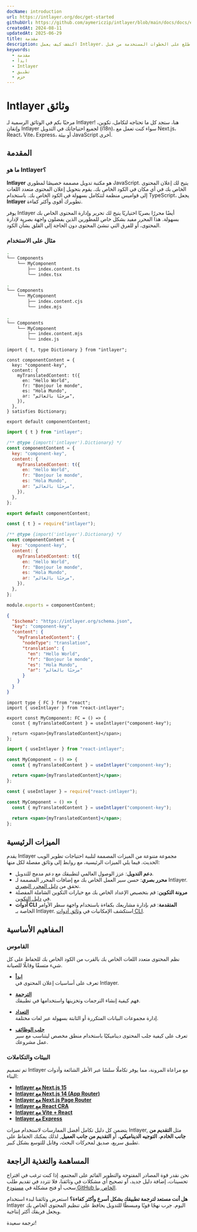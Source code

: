 ```yaml
---
docName: introduction
url: https://intlayer.org/doc/get-started
githubUrl: https://github.com/aymericzip/intlayer/blob/main/docs/docs/en/introduction.md
createdAt: 2024-08-11
updatedAt: 2025-06-29
title: مقدمة
description: اكتشف كيف يعمل Intlayer. اطلع على الخطوات المستخدمة من قبل Intlayer في تطبيقك. انظر ماذا تفعل الحزم المختلفة.
keywords:
  - مقدمة
  - ابدأ
  - Intlayer
  - تطبيق
  - حزم
---
```


# Intlayer وثائق

مرحبًا بكم في الوثائق الرسمية لـ Intlayer! هنا، ستجد كل ما تحتاجه لتكامل، تكوين، وإتقان Intlayer لجميع احتياجاتك في التدويل (i18n)، سواء كنت تعمل مع Next.js، React، Vite، Express، أو بيئة JavaScript أخرى.

## المقدمة

### ما هو Intlayer؟

**Intlayer** هو مكتبة تدويل مصممة خصيصًا لمطوري JavaScript. يتيح لك إعلان المحتوى الخاص بك في أي مكان في الكود الخاص بك. يقوم بتحويل إعلان المحتوى متعدد اللغات إلى قواميس منظمة لتتكامل بسهولة في الكود الخاص بك. باستخدام TypeScript، يجعل **Intlayer** تطويرك أقوى وأكثر كفاءة.

يوفر Intlayer أيضًا محررًا بصريًا اختياريًا يتيح لك تحرير وإدارة المحتوى الخاص بك بسهولة. هذا المحرر مفيد بشكل خاص للمطورين الذين يفضلون واجهة بصرية لإدارة المحتوى، أو للفرق التي تنشئ المحتوى دون الحاجة إلى القلق بشأن الكود.

### مثال على الاستخدام

```bash codeFormat="typescript"
.
└── Components
    └── MyComponent
        ├── index.content.ts
        └── index.tsx
```

```bash codeFormat="commonjs"
.
└── Components
    └── MyComponent
        ├── index.content.cjs
        └── index.mjs
```

```bash codeFormat="esm"
.
└── Components
    └── MyComponent
        ├── index.content.mjs
        └── index.js
```

```tsx fileName="src/components/MyComponent/index.content.ts" contentDeclarationFormat="typescript"
import { t, type Dictionary } from "intlayer";

const componentContent = {
  key: "component-key",
  content: {
    myTranslatedContent: t({
      en: "Hello World",
      fr: "Bonjour le monde",
      es: "Hola Mundo",
      ar: "مرحبًا بالعالم",
    }),
  },
} satisfies Dictionary;

export default componentContent;
```

```javascript fileName="src/components/MyComponent/index.content.mjs" contentDeclarationFormat="esm"
import { t } from "intlayer";

/** @type {import('intlayer').Dictionary} */
const componentContent = {
  key: "component-key",
  content: {
    myTranslatedContent: t({
      en: "Hello World",
      fr: "Bonjour le monde",
      es: "Hola Mundo",
      ar: "مرحبًا بالعالم",
    }),
  },
};

export default componentContent;
```

```javascript fileName="src/components/MyComponent/index.content.cjs" contentDeclarationFormat="commonjs"
const { t } = require("intlayer");

/** @type {import('intlayer').Dictionary} */
const componentContent = {
  key: "component-key",
  content: {
    myTranslatedContent: t({
      en: "Hello World",
      fr: "Bonjour le monde",
      es: "Hola Mundo",
      ar: "مرحبًا بالعالم",
    }),
  },
};

module.exports = componentContent;
```

```json fileName="src/components/MyComponent/index.content.json" contentDeclarationFormat="json"
{
  "$schema": "https://intlayer.org/schema.json",
  "key": "component-key",
  "content": {
    "myTranslatedContent": {
      "nodeType": "translation",
      "translation": {
        "en": "Hello World",
        "fr": "Bonjour le monde",
        "es": "Hola Mundo",
        "ar": "مرحبًا بالعالم"
      }
    }
  }
}
```

```tsx fileName="src/components/MyComponent/index.tsx" codeFormat="typescript"
import type { FC } from "react";
import { useIntlayer } from "react-intlayer";

export const MyComponent: FC = () => {
  const { myTranslatedContent } = useIntlayer("component-key");

  return <span>{myTranslatedContent}</span>;
};
```

```jsx fileName="src/components/MyComponent/index.mjx" codeFormat="esm"
import { useIntlayer } from "react-intlayer";

const MyComponent = () => {
  const { myTranslatedContent } = useIntlayer("component-key");

  return <span>{myTranslatedContent}</span>;
};
```

```jsx fileName="src/components/MyComponent/index.csx" codeFormat="commonjs"
const { useIntlayer } = require("react-intlayer");

const MyComponent = () => {
  const { myTranslatedContent } = useIntlayer("component-key");

  return <span>{myTranslatedContent}</span>;
};
```

## الميزات الرئيسية

يقدم Intlayer مجموعة متنوعة من الميزات المصممة لتلبية احتياجات تطوير الويب الحديث. فيما يلي الميزات الرئيسية، مع روابط إلى وثائق مفصلة لكل منها:

- **دعم التدويل**: عزز الوصول العالمي لتطبيقك مع دعم مدمج للتدويل.
- **محرر بصري**: حسن سير العمل الخاص بك مع إضافات المحرر المصممة لـ Intlayer. تحقق من [دليل المحرر البصري](https://github.com/aymericzip/intlayer/blob/main/docs/docs/ar/intlayer_visual_editor.md).
- **مرونة التكوين**: قم بتخصيص الإعداد الخاص بك مع خيارات التكوين الشاملة المفصلة في [دليل التكوين](https://github.com/aymericzip/intlayer/blob/main/docs/docs/ar/configuration.md).
- **أدوات CLI المتقدمة**: قم بإدارة مشاريعك بكفاءة باستخدام واجهة سطر الأوامر الخاصة بـ Intlayer. استكشف الإمكانيات في [وثائق أدوات CLI](https://github.com/aymericzip/intlayer/blob/main/docs/docs/ar/intlayer_cli.md).

## المفاهيم الأساسية

### القاموس

نظم المحتوى متعدد اللغات الخاص بك بالقرب من الكود الخاص بك للحفاظ على كل شيء متسقًا وقابلًا للصيانة.

- **[ابدأ](https://github.com/aymericzip/intlayer/blob/main/docs/docs/ar/dictionary/get_started.md)**  
  تعرف على أساسيات إعلان المحتوى في Intlayer.

- **[الترجمة](https://github.com/aymericzip/intlayer/blob/main/docs/docs/ar/dictionary/translation.md)**  
  فهم كيفية إنشاء الترجمات وتخزينها واستخدامها في تطبيقك.

- **[التعداد](https://github.com/aymericzip/intlayer/blob/main/docs/docs/ar/dictionary/enumeration.md)**  
  إدارة مجموعات البيانات المتكررة أو الثابتة بسهولة عبر لغات مختلفة.

- **[جلب الوظائف](https://github.com/aymericzip/intlayer/blob/main/docs/docs/ar/dictionary/function_fetching.md)**  
  تعرف على كيفية جلب المحتوى ديناميكيًا باستخدام منطق مخصص ليتناسب مع سير عمل مشروعك.

### البيئات والتكاملات

تم تصميم Intlayer مع مراعاة المرونة، مما يوفر تكاملًا سلسًا عبر الأطر الشائعة وأدوات البناء:

- **[Intlayer مع Next.js 15](https://github.com/aymericzip/intlayer/blob/main/docs/docs/ar/intlayer_with_nextjs_15.md)**
- **[Intlayer مع Next.js 14 (App Router)](https://github.com/aymericzip/intlayer/blob/main/docs/docs/ar/intlayer_with_nextjs_14.md)**
- **[Intlayer مع Next.js Page Router](https://github.com/aymericzip/intlayer/blob/main/docs/docs/ar/intlayer_with_nextjs_page_router.md)**
- **[Intlayer مع React CRA](https://github.com/aymericzip/intlayer/blob/main/docs/docs/ar/intlayer_with_create_react_app.md)**
- **[Intlayer مع Vite + React](https://github.com/aymericzip/intlayer/blob/main/docs/docs/ar/intlayer_with_vite+react.md)**
- **[Intlayer مع Express](https://github.com/aymericzip/intlayer/blob/main/docs/docs/ar/intlayer_with_express.md)**

يتضمن كل دليل تكامل أفضل الممارسات لاستخدام ميزات Intlayer, مثل **التقديم من جانب الخادم**، **التوجيه الديناميكي**، أو **التقديم من جانب العميل**, لذلك يمكنك الحفاظ على تطبيق سريع، صديق لمحركات البحث، وقابل للتوسع بشكل كبير.

## المساهمة والتغذية الراجعة

نحن نقدر قوة المصادر المفتوحة والتطوير القائم على المجتمع. إذا كنت ترغب في اقتراح تحسينات، إضافة دليل جديد، أو تصحيح أي مشكلات في وثائقنا، فلا تتردد في تقديم طلب سحب أو فتح مشكلة في [مستودع GitHub الخاص بنا](https://github.com/aymericzip/intlayer/blob/main/docs/docs).

**هل أنت مستعد لترجمة تطبيقك بشكل أسرع وأكثر كفاءة؟** استعرض وثائقنا لبدء استخدام Intlayer اليوم. جرب نهجًا قويًا ومبسطًا للتدويل يحافظ على تنظيم المحتوى الخاص بك ويجعل فريقك أكثر إنتاجية.

ترجمة سعيدة!
